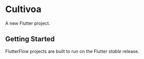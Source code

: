 # Cultivoa

A new Flutter project.

## Getting Started

FlutterFlow projects are built to run on the Flutter _stable_ release.

